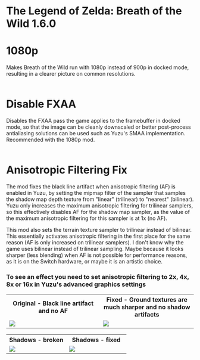 # The Legend of Zelda: Breath of the Wild 1.6.0
# 1080p
Makes Breath of the Wild run with 1080p instead of 900p in docked mode, resulting in a clearer picture on common resolutions.
</br></br>

# Disable FXAA
Disables the FXAA pass the game applies to the framebuffer in docked mode, so that the image can be cleanly downscaled or better post-process antialiasing solutions can be used such as Yuzu's SMAA implementation. Recommended with the 1080p mod.
</br></br>

# Anisotropic Filtering Fix

The mod fixes the black line artifact when anisotropic filtering (AF) is enabled in Yuzu, by setting the mipmap filter of the sampler that samples the shadow map depth texture from "linear" (trilinear) to "nearest" (bilinear). Yuzu only increases the maximum anisotropic filtering for trilinear samplers, so this effectively disables AF for the shadow map sampler, as the value of the maximum anisotropic filtering for this sampler is at 1x (no AF).

This mod also sets the terrain texture sampler to trilinear instead of bilinear. This essentially activates anisotropic filtering in the first place for the same reason (AF is only increased on trilinear samplers). I don't know why the game uses bilinear instead of trilinear sampling. Maybe because it looks sharper (less blending) when AF is not possible for performance reasons, as it is on the Switch hardware, or maybe it is an artistic choice.

### To see an effect you need to set anisotropic filtering to 2x, 4x, 8x or 16x in Yuzu's advanced graphics settings

<table width="100%">
  <tr>
  <th width="50%">Original - Black line artifact and no AF</td>
  <th width="50%">Fixed - Ground textures are much sharper and no shadow artifacts</td>
  </tr>
  <tr>
  <tr>
  <td><img src="https://gist.github.com/Wollnashorn/45e31c53f753788e194ddfbb3116de3c/raw/bafb2aef039ef8d044dc66984d5f041681300d02/botw-anisotropic-broken.png"></td>
  <td><img src="https://gist.github.com/Wollnashorn/45e31c53f753788e194ddfbb3116de3c/raw/bafb2aef039ef8d044dc66984d5f041681300d02/botw-anisotropic-fixed.webp"></td>
  </tr>
</table>


<table width="100%">
  <tr>
  <th width="50%">Shadows - broken</td>
  <th width="50%">Shadows - fixed</td>
  </tr>
  <tr>
  <tr>
  <td><img src="https://gist.github.com/Wollnashorn/45e31c53f753788e194ddfbb3116de3c/raw/7118597e1a59d0e980d95c29777b35e25fb2d05b/botw-shadows-broken.png"></td>
  <td><img src="https://gist.github.com/Wollnashorn/45e31c53f753788e194ddfbb3116de3c/raw/7118597e1a59d0e980d95c29777b35e25fb2d05b/botw-shadows-fixed.png"></td>
  </tr>
</table>

